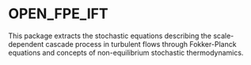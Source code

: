 # OPEN_FPE_IFT
This package extracts the stochastic equations describing the scale-dependent cascade process in turbulent flows through Fokker-Planck equations and concepts of non-equilibrium stochastic thermodynamics.
